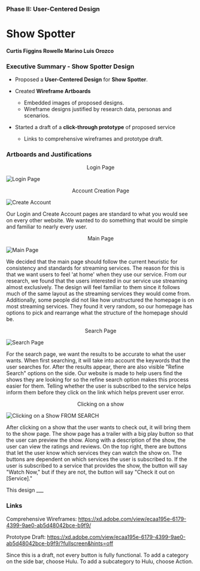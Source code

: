 ### Phase II: User-Centered Design

# Show Spotter

#### Curtis Figgins   Rowelle Marino   Luis Orozco


### Executive Summary - Show Spotter Design

   * Proposed a **User-Centered Design** for **Show Spotter**.
   
   * Created **Wireframe Artboards**
      * Embedded images of proposed designs.
      * Wireframe designs justified by research data, personas and scenarios.
    
   * Started a draft of a **click-through prototype** of proposed service
      * Links to comprehensive wireframes and prototype draft.
 

### Artboards and Justifications

<p align = "center">Login Page</p>

![Login Page](https://user-images.githubusercontent.com/60239910/115742878-f5fcfa00-a345-11eb-9f83-160c6b5ea9ed.png)

<p align = "center">Account Creation Page</p>

![Create Account](https://user-images.githubusercontent.com/60239910/115742893-f8f7ea80-a345-11eb-844c-52a5aaa65d17.png)

Our Login and Create Account pages are standard to what you would see on every other website. We wanted to do something that would be simple and familiar to nearly every user.

<p align = "center">Main Page</p>

![Main Page](https://user-images.githubusercontent.com/60239910/115742833-ea113800-a345-11eb-9147-36c6c3318355.png)

We decided that the main page should follow the current heuristic for consistency and standards for streaming services. The reason for this is that we want users to feel 'at home' when they use our service. From our research, we found that the users interested in our service use streaming almost exclusively. The design will feel familiar to them since it follows much of the same layout as the streaming services they would come from. Additionally, some people did not like how unstructured the homepage is on most streaming services. They found it very random, so our homepage has options to pick and rearrange what the structure of the homepage should be.

<p align = "center">Search Page</p>

![Search Page](https://user-images.githubusercontent.com/60239910/115742961-0a40f700-a346-11eb-8346-bdcdc74c4464.png)

For the search page, we want the results to be accurate to what the user wants. When first searching, it will take into account the keywords that the user searches for. After the results appear, there are also visible "Refine Search" options on the side. Our website is made to help users find the shows they are looking for so the refine search option makes this process easier for them. Telling whether the user is subscribed to the service helps inform them before they click on the link which helps prevent user error.

<p align = "center">Clicking on a show</p>

![Clicking on a Show  FROM SEARCH](https://user-images.githubusercontent.com/60239910/115742991-1036d800-a346-11eb-99f9-9b5a73c8bb77.png)

After clicking on a show that the user wants to check out, it will bring them to the show page. The show page has a trailer with a big play button so that the user can preview the show. Along with a description of the show, the user can view the ratings and reviews. On the top right, there are buttons that let the user know which services they can watch the show on. The buttons are dependent on which services the user is subscribed to. If the user is subscribed to a service that provides the show, the button will say "Watch Now," but if they are not, the button will say "Check it out on [Service]."

This design ___

### Links

Comprehensive Wireframes: https://xd.adobe.com/view/ecaa195e-6179-4399-9ae0-ab5d48042bce-b9f9/

Prototype Draft: https://xd.adobe.com/view/ecaa195e-6179-4399-9ae0-ab5d48042bce-b9f9/?fullscreen&hints=off

Since this is a draft, not every button is fully functional. To add a category on the side bar, choose Hulu. To add a subcategory to Hulu, choose Action.
